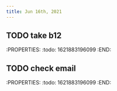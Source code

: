 ```yaml
---
title: Jun 16th, 2021
---
```


## TODO take b12
:PROPERTIES:
:todo: 1621883196099
:END:
## TODO check email
:PROPERTIES:
:todo: 1621883196099
:END:
